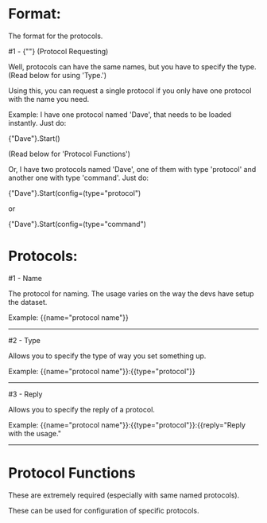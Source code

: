 # Format:
The format for the protocols.

#1 - {""} (Protocol Requesting)

Well, protocols can have the same names, but you have to specify the type. (Read below for using 'Type.')

Using this, you can request a single protocol if you only have one protocol with the name you need.

Example: I have one protocol named 'Dave', that needs to be loaded instantly. Just do:

{"Dave"}.Start()

(Read below for 'Protocol Functions')

Or, I have two protocols named 'Dave', one of them with type 'protocol' and another one with type 'command'. Just do:

{"Dave"}.Start(config=(type="protocol")

or

{"Dave"}.Start(config=(type="command")

# Protocols:
#1 - Name

The protocol for naming. The usage varies on the way the devs have setup the dataset.

Example: {{name="protocol name"}}

----

#2 - Type

Allows you to specify the type of way you set something up.

Example: {{name="protocol name"}}:{{type="protocol"}}

----

#3 - Reply

Allows you to specify the reply of a protocol.

Example: {{name="protocol name"}}:{{type="protocol"}}:{{reply="Reply with the usage."

----

# Protocol Functions

These are extremely required (especially with same named protocols).

These can be used for configuration of specific protocols.
